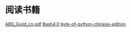 # 阅读书籍

[ABS_Guild_cn.pdf](ABS_Guide_cn.pdf)
[Bash4.0](Bash4.0参考文档.pdf)
[byte-of-python-chinese-edition](byte-of-python-chinese-edition.pdf)
